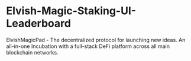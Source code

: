 ﻿# Elvish-Magic-Staking-UI-Leaderboard

ElvishMagicPad - The decentralized protocol for launching new ideas. An all-in-one Incubation with a full-stack DeFi platform across all main blockchain networks.
